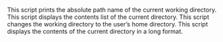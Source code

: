 This script prints the absolute path name of the current working directory.
This script displays the contents list of the current directory.
This script changes the working directory to the user’s home directory.
This script displays the contents of the current directory in a long format.

